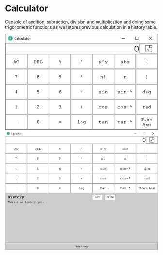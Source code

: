 # Calculator

Capable of addition, subraction, division and multiplication and doing some trigonometric functions as well stores previous calculation in a history table.

<img src="included_files/1.png">
<img src="included_files/2.png">
